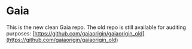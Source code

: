 # Gaia

This is the new clean Gaia repo.
The old repo is still available for auditing purposes: [https://github.com/gaiaorigin/gaiaorigin_old](https://github.com/gaiaorigin/gaiaorigin_old)
